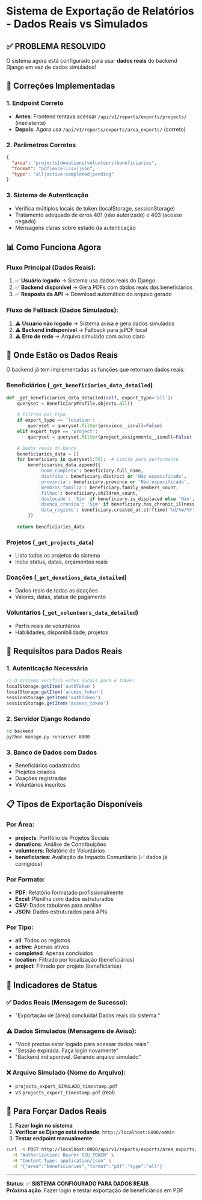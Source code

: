# Sistema de Exportação de Relatórios - Dados Reais vs Simulados

## ✅ PROBLEMA RESOLVIDO

O sistema agora está configurado para usar **dados reais** do backend Django em vez de dados simulados!

## 🔧 Correções Implementadas

### 1. **Endpoint Correto**
- **Antes**: Frontend tentava acessar `/api/v1/reports/exports/projects/` (inexistente)
- **Depois**: Agora usa `/api/v1/reports/exports/area_exports/` (correto)

### 2. **Parâmetros Corretos**
```json
{
  "area": "projects|donations|volunteers|beneficiaries",
  "format": "pdf|excel|csv|json", 
  "type": "all|active|completed|pending"
}
```

### 3. **Sistema de Autenticação**
- Verifica múltiplos locais de token (localStorage, sessionStorage)
- Tratamento adequado de erros 401 (não autorizado) e 403 (acesso negado)
- Mensagens claras sobre estado da autenticação

## 📊 Como Funciona Agora

### **Fluxo Principal (Dados Reais):**
1. ✅ **Usuário logado** → Sistema usa dados reais do Django
2. ✅ **Backend disponível** → Gera PDFs com dados reais dos beneficiários
3. ✅ **Resposta da API** → Download automático do arquivo gerado

### **Fluxo de Fallback (Dados Simulados):**
1. ⚠️ **Usuário não logado** → Sistema avisa e gera dados simulados
2. ⚠️ **Backend indisponível** → Fallback para jsPDF local
3. ⚠️ **Erro de rede** → Arquivo simulado com aviso claro

## 🎯 Onde Estão os Dados Reais

O backend já tem implementadas as funções que retornam dados reais:

### **Beneficiários** (`_get_beneficiaries_data_detailed`)
```python
def _get_beneficiaries_data_detailed(self, export_type='all'):
    queryset = BeneficiaryProfile.objects.all()
    
    # Filtros por tipo
    if export_type == 'location':
        queryset = queryset.filter(province__isnull=False)
    elif export_type == 'project':
        queryset = queryset.filter(project_assignments__isnull=False)
    
    # Dados reais do banco
    beneficiaries_data = []
    for beneficiary in queryset[:50]:  # Limite para performance
        beneficiaries_data.append({
            'nome_completo': beneficiary.full_name,
            'distrito': beneficiary.district or 'Não especificado',
            'provincia': beneficiary.province or 'Não especificado',
            'membros_familia': beneficiary.family_members_count,
            'filhos': beneficiary.children_count,
            'deslocado': 'Sim' if beneficiary.is_displaced else 'Não',
            'doenca_cronica': 'Sim' if beneficiary.has_chronic_illness else 'Não',
            'data_registo': beneficiary.created_at.strftime('%d/%m/%Y')
        })
    
    return beneficiaries_data
```

### **Projetos** (`_get_projects_data`)
- Lista todos os projetos do sistema
- Inclui status, datas, orçamentos reais

### **Doações** (`_get_donations_data_detailed`)
- Dados reais de todas as doações
- Valores, datas, status de pagamento

### **Voluntários** (`_get_volunteers_data_detailed`)
- Perfis reais de voluntários
- Habilidades, disponibilidade, projetos

## 🔐 Requisitos para Dados Reais

### **1. Autenticação Necessária**
```javascript
// O sistema verifica estes locais para o token:
localStorage.getItem('authToken')
localStorage.getItem('access_token') 
sessionStorage.getItem('authToken')
sessionStorage.getItem('access_token')
```

### **2. Servidor Django Rodando**
```bash
cd backend
python manage.py runserver 8000
```

### **3. Banco de Dados com Dados**
- Beneficiários cadastrados
- Projetos criados
- Doações registradas
- Voluntários inscritos

## 📋 Tipos de Exportação Disponíveis

### **Por Área:**
- **projects**: Portfólio de Projetos Sociais
- **donations**: Análise de Contribuições  
- **volunteers**: Relatório de Voluntários
- **beneficiaries**: Avaliação de Impacto Comunitário (✅ dados já corrigidos)

### **Por Formato:**
- **PDF**: Relatório formatado profissionalmente
- **Excel**: Planilha com dados estruturados
- **CSV**: Dados tabulares para análise
- **JSON**: Dados estruturados para APIs

### **Por Tipo:**
- **all**: Todos os registros
- **active**: Apenas ativos
- **completed**: Apenas concluídos
- **location**: Filtrado por localização (beneficiários)
- **project**: Filtrado por projeto (beneficiários)

## 🚨 Indicadores de Status

### **✅ Dados Reais (Mensagem de Sucesso):**
- "Exportação de [área] concluída! Dados reais do sistema."

### **⚠️ Dados Simulados (Mensagens de Aviso):**
- "Você precisa estar logado para acessar dados reais"
- "Sessão expirada. Faça login novamente"
- "Backend indisponível. Gerando arquivo simulado"

### **❌ Arquivo Simulado (Nome do Arquivo):**
- `projects_export_SIMULADO_timestamp.pdf`
- vs `projects_export_timestamp.pdf` (real)

## 🔄 Para Forçar Dados Reais

1. **Fazer login no sistema**
2. **Verificar se Django está rodando**: `http://localhost:8000/admin`
3. **Testar endpoint manualmente**:
```bash
curl -X POST http://localhost:8000/api/v1/reports/exports/area_exports/ \
  -H "Authorization: Bearer SEU_TOKEN" \
  -H "Content-Type: application/json" \
  -d '{"area":"beneficiaries","format":"pdf","type":"all"}'
```

---

**Status**: ✅ **SISTEMA CONFIGURADO PARA DADOS REAIS**  
**Próxima ação**: Fazer login e testar exportação de beneficiários em PDF
